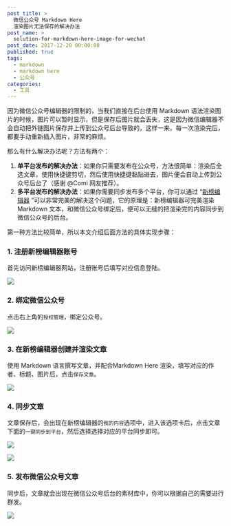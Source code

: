 ```yaml
---
post_title: >
  微信公众号 Markdown Here
  渲染图片无法保存的解决办法
post_name: >
  solution-for-markdown-here-image-for-wechat
post_date: 2017-12-20 00:00:00
published: true
tags:
  - markdown
  - markdown here
  - 公众号
categories:
  - 工具
---
```

因为微信公众号编辑器的限制的，当我们直接在后台使用 Markdown 语法渲染图片的时候，图片可以暂时显示，但是保存后图片就会丢失，这是因为微信编辑器不会自动把外链图片保存并上传到公众号后台导致的，这样一来，每一次渲染完后，都要手动重新插入图片，非常的麻烦。

那么有什么解决办法呢？方法有两个：

1.  **单平台发布的解决办法**：如果你只需要发布在公众号，方法很简单：渲染后全选文章，使用快捷键剪切，然后使用快捷键黏贴进去，图片便会自动上传到公众号后台了（感谢 @Comi 网友推荐）。
2.  **多平台发布的解决办法**：如果你需要同步发布多个平台，你可以通过 “[新榜编辑器][1] ”可以非常完美的解决这个问题，它的原理是：新榜编辑器可完美渲染 Markdown 文本，和微信公众号绑定后，便可以无缝的把渲染完的内容同步到微信公众号的后台。

第一种方法比较简单，所以本文介绍后面方法的具体实现步骤：

### 1\. 注册新榜编辑器账号

首先访问新榜编辑器网站，注册账号后填写对应信息登陆。

![][2]

### 2\. 绑定微信公众号

点击右上角的`授权管理`，绑定公众号。

![][3]

### 3\. 在新榜编辑器创建并渲染文章

使用 Markdown 语言撰写文章，并配合Markdown Here 渲染，填写对应的作者、标题、图片后，点击`保存文章`。

![][4]

### 4\. 同步文章

文章保存后，会出现在新榜编辑器的`我的内容`选项中，进入该选项卡后，点击文章下面的`一键同步到平台`，然后选择选择对应的平台同步即可。

![][5]

![][6]

### 5\. 发布微信公众号文章

同步后，文章就会出现在微信公众号后台的素材库中，你可以根据自己的需要进行群发。

![][7]

#

[1]: https://edit.newrank.cn/
[2]: http://cdn.bpteach.com/17-12-20/33872591.jpg
[3]: http://cdn.bpteach.com/17-12-20/9415306.jpg
[4]: http://cdn.bpteach.com/17-12-20/76517349.jpg
[5]: http://cdn.bpteach.com/17-12-20/85653617.jpg
[6]: http://cdn.bpteach.com/17-12-20/55662905.jpg
[7]: http://cdn.bpteach.com/17-12-20/19207262.jpg